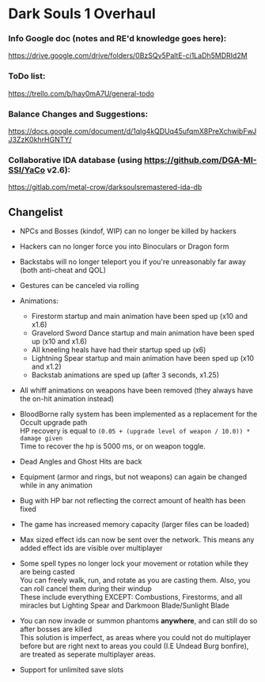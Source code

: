 # Dark Souls 1 Overhaul  
  
### Info Google doc (notes and RE'd knowledge goes here):  
https://drive.google.com/drive/folders/0BzSQv5PaltE-ci1LaDh5MDRId2M  
  
### ToDo list:  
https://trello.com/b/hay0mA7U/general-todo  
   
### Balance Changes and Suggestions:  
https://docs.google.com/document/d/1qlg4kQDUq45ufqmX8PreXchwibFwJJ3ZzK0khrHGNTY/  
    
### Collaborative IDA database (using https://github.com/DGA-MI-SSI/YaCo v2.6):  
https://gitlab.com/metal-crow/darksoulsremastered-ida-db

## Changelist

* NPCs and Bosses (kindof, WIP) can no longer be killed by hackers
* Hackers can no longer force you into Binoculars or Dragon form
* Backstabs will no longer teleport you if you're unreasonably far away (both anti-cheat and QOL)
	
* Gestures can be canceled via rolling

* Animations:
  * Firestorm startup and main animation have been sped up (x10 and x1.6)
  * Gravelord Sword Dance startup and main animation have been sped up (x10 and x1.6)
  * All kneeling heals have had their startup sped up (x6)
  * Lightning Spear startup and main animation have been sped up (x10 and x1.2)
  * Backstab animations are sped up (after 3 seconds, x1.25)

* All whiff animations on weapons have been removed (they always have the on-hit animation instead)

* BloodBorne rally system has been implemented as a replacement for the Occult upgrade path  
HP recovery is equal to `(0.05 + (upgrade level of weapon / 10.0)) * damage given`  
Time to recover the hp is 5000 ms, or on weapon toggle.  

* Dead Angles and Ghost Hits are back

* Equipment (armor and rings, but not weapons) can again be changed while in any animation

* Bug with HP bar not reflecting the correct amount of health has been fixed

* The game has increased memory capacity (larger files can be loaded)

* Max sized effect ids can now be sent over the network. This means any added effect ids are visible over multiplayer

* Some spell types no longer lock your movement or rotation while they are being casted  
You can freely walk, run, and rotate as you are casting them. Also, you can roll cancel them during their windup  
These include everything EXCEPT: Combustions, Firestorms, and all miracles but Lighting Spear and Darkmoon Blade/Sunlight Blade  

* You can now invade or summon phantoms __anywhere__, and can still do so after bosses are killed  
This solution is imperfect, as areas where you could not do multiplayer before but are right next to areas you could (I.E Undead Burg bonfire), are treated as seperate multiplayer areas.

* Support for unlimited save slots